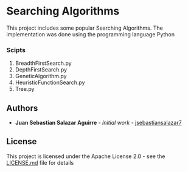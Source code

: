 # Searching Algorithms

This project includes some popular Searching Algorithms.  The implementation was done using the programming language Python

### Scipts

1. BreadthFirstSearch.py
2. DepthFirstSearch.py
3. GeneticAlgorithm.py
4. HeuristicFunctionSearch.py
5. Tree.py

## Authors

* **Juan Sebastian Salazar Aguirre** - *Initial work* - [jsebastiansalazar7](https://github.com/jsebastiansalazar7)

## License

This project is licensed under the Apache License 2.0 - see the [LICENSE.md](LICENSE.md) file for details
